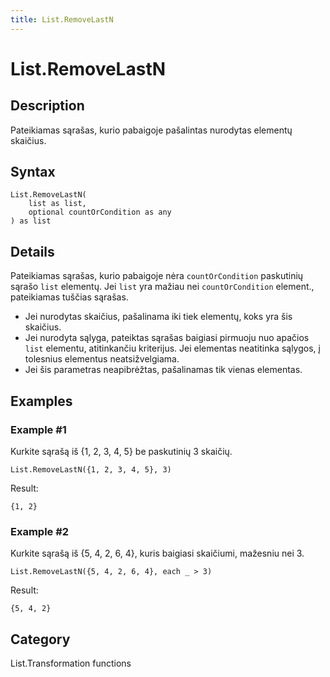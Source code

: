 ```yaml
---
title: List.RemoveLastN
---
```


# List.RemoveLastN


## Description

Pateikiamas sąrašas, kurio pabaigoje pašalintas nurodytas elementų skaičius.


## Syntax

```powerquery
List.RemoveLastN(
    list as list,
    optional countOrCondition as any
) as list
```


## Details

Pateikiamas sąrašas, kurio pabaigoje nėra <code>countOrCondition</code> paskutinių sąrašo <code>list</code> elementų. Jei <code>list</code> yra mažiau nei <code>countOrCondition</code> element., pateikiamas tuščias sąrašas. <ul> <li>Jei nurodytas skaičius, pašalinama iki tiek elementų, koks yra šis skaičius. </li> <li>Jei nurodyta sąlyga, pateiktas sąrašas baigiasi pirmuoju nuo apačios <code>list</code> elementu, atitinkančiu kriterijus. Jei elementas neatitinka sąlygos, į tolesnius elementus neatsižvelgiama. </li> <li>Jei šis parametras neapibrėžtas, pašalinamas tik vienas elementas. </li> </ul>


## Examples

### Example #1 
Kurkite sąrašą iš \{1, 2, 3, 4, 5} be paskutinių 3 skaičių.
```powerquery
List.RemoveLastN({1, 2, 3, 4, 5}, 3)
```

Result: 
```powerquery
{1, 2}
```


### Example #2 
Kurkite sąrašą iš \{5, 4, 2, 6, 4}, kuris baigiasi skaičiumi, mažesniu nei 3.
```powerquery
List.RemoveLastN({5, 4, 2, 6, 4}, each _ > 3)
```

Result: 
```powerquery
{5, 4, 2}
```




## Category
List.Transformation functions
